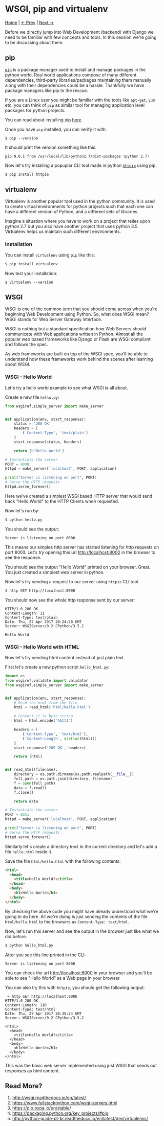 WSGI, pip and virtualenv
========================
[Home](https://github.com/kabirbaidhya/learn-python-django-web) | [← Prev](https://github.com/kabirbaidhya/learn-python-django-web/blob/master/units/web/2/frontend-and-javascript.md) | [Next →]()


Before we directly jump into Web Development (backend) with Django we need to be familiar with few concepts and tools. In this session we're going to be discussing about them.

## pip
[`pip`](https://packaging.python.org/key_projects/#pip) is a package manager used to install and manage packages in the python world. Real world applications compose of many different dependencies, third-party libraries/packages maintaining them manually along with their dependencies could be a hassle. Thankfully we have package managers like pip to the rescue. 

If you are a Linux user you might be familiar with the tools like `apt-get`, `yum` etc. you can think of `pip` as similar tool for managing application level packages for python projects.

You can read about installing pip [here](https://packaging.python.org/installing/#requirements-for-installing-packages).

Once you have `pip` installed, you can verify it with:
```
$ pip --version
```
It should print the version something like this:
```plain
pip 9.0.1 from /usr/local/lib/python2.7/dist-packages (python 2.7)
```

Now let's try installing a popuplar CLI tool made in python [`httpie`](https://httpie.org/) using pip.

```bash
$ pip install httpie
```

## virtualenv
Virtualenv is another popular tool used in the python community. It is used to create virtual environments for python projects such that each one can have a different version of Python, and a different sets of libraries.

Imagine a situation where you have to work on a project that relies upon python 2.7 but you also have another project that uses python 3.5. Virtualenv helps us maintain such different environments.

### Installation

You can install `virtualenv` using `pip` like this:

```bash
$ pip install virtualenv
```

Now test your installation:
```
$ virtualenv --version
```

## WSGI
WSGI is one of the common term that you should come across when you're beginning Web Development using Python. So, what does WSGI mean? WSGI stands for Web Server Gateway Interface. 

WSGI is nothing but a standard specification how Web Servers should communicate with Web applications written in Python. Almost all the popular web based frameworks like Django or Flask are WSGI compliant and follows the spec. 

As web frameworks are built on top of the WSGI spec, you'll be able to understand how these frameworks work behind the scenes after learning about WSGI.

### WSGI - Hello World

Let's try a hello world example to see what WSGI is all about.

Create a new file `hello.py`:
```python
from wsgiref.simple_server import make_server


def application(env, start_response):
    status = '200 OK'
    headers = [
        ('Content-Type', 'text/plain')
    ]
    start_response(status, headers)

    return [b'Hello World']

# Instantiate the server
PORT = 8000
httpd = make_server('localhost', PORT, application)

print("Server is listening on port", PORT)
# Serve the HTTP requests
httpd.serve_forever()

```

Here we've created a simplest WSGI based HTTP server that would send back "Hello World" to the HTTP Clients when requested.

Now let's run by: 
```bash
$ python hello.py
```

You should see the output:
```
Server is listening on port 8000
```

This means our simples http server has started listening for http requests on port 8000. Let's try opening this url [http://localhost:8000](http://localhost:8000) in the browser to see the response.

You should see the output "Hello World" printed on your browser. 
Great. You just created a simplest web server in python.

Now let's try sending a request to our server using `httpie` CLI tool.

```bash
$ http GET http://localhost:8000
```

You should now see the whole http response sent by our server:
```plain
HTTP/1.0 200 OK
Content-Length: 11
Content-Type: text/plain
Date: Thu, 27 Apr 2017 20:24:28 GMT
Server: WSGIServer/0.2 CPython/3.5.2

Hello World
```

### WSGI - Hello World with HTML
Now let's try sending html content instead of just plain text.

First let's create a new python script `hello_html.py`:
```python
import os
from wsgiref.validate import validator
from wsgiref.simple_server import make_server


def application(env, start_response):
    # Read the html from the file
    html = read_html('html/hello.html')

    # Convert it to byte string
    html = html.encode('ASCII')

    headers = [
        ('Content-Type', 'text/html'),
        ('Content-Length', str(len(html)))
    ]
    start_response('200 OK', headers)

    return [html]


def read_html(filename):
    directory = os.path.dirname(os.path.realpath(__file__))
    full_path = os.path.join(directory, filename)
    f = open(full_path)
    data = f.read()
    f.close()

    return data

# Instantiate the server
PORT = 8051
httpd = make_server('localhost', PORT, application)

print("Server is listening on port", PORT)
# Serve the HTTP requests
httpd.serve_forever()

```
Similarly let's create a directory `html` in the current directory and let's add a file `hello.html` inside it.

Save the file `html/hello.html` with the following contents:
```html
<html>
  <head>
    <title>Hello World!</title>
  </head>
  <body>
    <h1>Hello World</h1>
  </body>
</html>
```

By checking the above code you might have already understood what we're going to do here. All we're doing is just sending the contents of the file `html/hello.html` to the browsers as `Content-Type: text/html`.

Now, let's run this server and see the output in the browser just like what we did before.

```bash
$ python hello_html.py
```
After you see this line printed in the CLI:
```
Server is listening on port 8000
```
You can check the url [http://localhost:8000](http://localhost:8000) in your browser and you'll be able to see "Hello World" as a Web page in your browser.

You can also try this with `httpie`, you should get the following output:
```plain
 ➜ http GET http://localhost:8000
HTTP/1.0 200 OK
Content-Length: 110
Content-Type: text/html
Date: Thu, 27 Apr 2017 20:35:24 GMT
Server: WSGIServer/0.2 CPython/3.5.2

<html>
  <head>
    <title>Hello World!</title>
  </head>
  <body>
    <h1>Hello World</h1>
  </body>
</html>
```

This was the basic web server implemented using just WSGI that sends out responses as html content.

## Read More?
1. http://wsgi.readthedocs.io/en/latest/
2. https://www.fullstackpython.com/wsgi-servers.html
3. https://pip.pypa.io/en/stable/
4. https://packaging.python.org/key_projects/#pip
5. http://python-guide-pt-br.readthedocs.io/en/latest/dev/virtualenvs/
